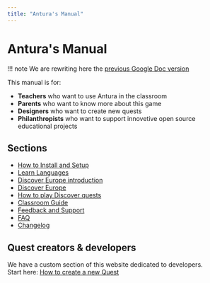 ```yaml
---
title: "Antura's Manual"
---
```

# Antura's Manual

!!! note
    We are rewriting here the [previous Google Doc version](https://docs.google.com/document/d/1Yk8cvbJIE2IKIKsVDs7eHWq_nueZ-O6HCGTl9xVusJk/edit?usp=sharing)

This manual is for:

- **Teachers** who want to use Antura in the classroom
- **Parents** who want to know more about this game
- **Designers** who want to create new quests
- **Philanthropists** who want to support innovetive open source educational projects

## Sections

- [How to Install and Setup](./install.md)
- [Learn Languages](./learnlanguage_module.md)
- [Discover Europe introduction](./discover_introduction.md)
- [Discover Europe](./discover_module.md)
- [How to play Discover quests](./discover_how_to_play.md)
- [Classroom Guide](./classroom_guide.md)
- [Feedback and Support](./support.md)
- [FAQ](./faq.md)
- [Changelog](./changelog.md)

## Quest creators & developers
We have a custom section of this website dedicated to developers.  
Start here: [How to create a new Quest](../dev/quest-design/index.md)
